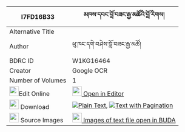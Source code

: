 |I7FD16B33|མཁས་དབང་བློ་བཟང་རྒྱ་མཚོའི་བློ་རིགས། 
| --- | --- 
|Alternative Title |
|Author| ཕུ་ཁང་དགེ་བཤེས་བློ་བཟང་རྒྱ་མཚོ།
|BDRC ID | W1KG16464
|Creator | Google OCR
|Number of Volumes| 1
|<img width="25" src="https://img.icons8.com/color/25/000000/edit-property.png">Edit Online| [<img width="25" src="https://avatars.githubusercontent.com/u/45091458?s=200&v=4"> Open in Editor](http://editor.openpecha.org/I7FD16B33)
|<img width="25" src="https://img.icons8.com/fluent/48/000000/download-2.png"/>  Download | [![](https://img.icons8.com/color/20/000000/txt.png)Plain Text](https://github.com/Openpecha/I7FD16B33/releases/download/v1/khe_wang_lozang_gyatso_i_lorik_plain_I7FD16B33.zip), [![](https://img.icons8.com/color/20/000000/txt.png)Text with Pagination](https://github.com/Openpecha/I7FD16B33/releases/download/v1/khe_wang_lozang_gyatso_i_lorik_pages_I7FD16B33.zip)
|<img width="25" src="https://img.icons8.com/plasticine/100/000000/pictures-folder.png"/>  Source Images | [<img width="25" src="https://library.bdrc.io/icons/BUDA-small.svg"> Images of text file open in BUDA](https://library.bdrc.io/show/bdr:W1KG16464)